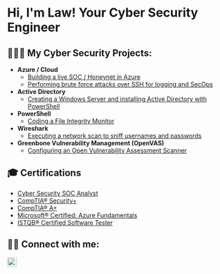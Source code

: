 <h1>Hi, I'm Law! Your Cyber Security Engineer</h1>

<h2>👨🏿‍💻 My Cyber Security Projects:</h2>

- <b>Azure / Cloud</b>
  - [Building a live SOC / Honeynet in Azure](https://github.com/LawEsan/Azure-SOC)
  - [Performing brute force attacks over SSH for logging and SecOps](https://github.com/LawEsan/Brute-Force-Attack-SSH)
- <b>Active Directory</b>
  - [Creating a Windows Server and installing Active Directory with PowerShell](https://github.com/LawEsan/Active-Directory)
- <b>PowerShell</b>
  - [Coding a File Integrity Monitor](https://github.com/LawEsan/PowerShell-FIM)
- <b>Wireshark</b>
  - [Executing a network scan to sniff usernames and passwords](https://github.com/LawEsan/Wireshark)
- <b>Greenbone Vulnerability Management (OpenVAS)</b>
  - [Configuring an Open Vulnerability Assessment Scanner](https://github.com/LawEsan/VulnerabilityScanner)

<h2>🎓 Certifications</h2>

- [Cyber Security SOC Analyst](https://app.kajabi.com/certificates/c8921abb)
- [CompTIA® Security+](https://www.credly.com/badges/21985456-0afe-4dd9-89f6-1a188374ee21/public_url)
- [CompTIA® A+](https://www.credly.com/badges/c01ac5b7-6630-4198-b0a1-3078919c8cd2/public_url)
- [Microsoft® Certified: Azure Fundamentals](https://www.credly.com/badges/d7e19014-71e6-4234-881a-c54d3ad1212a/public_url)
- [ISTQB® Certified Software Tester](http://scr.istqb.org/?name=&number=00529296&orderBy=relevancy&orderDirection=&dateStart=&dateEnd=&expiryStart=&expiryEnd=&certificationBody=&examProvider=&certificationLevel=&country=)

<h2> 🤳🏿 Connect with me:</h2>

[<img align="left" alt="LawEsan | LinkedIn" width="22px" src="https://cdn.jsdelivr.net/npm/simple-icons@v3/icons/linkedin.svg" />][linkedin]

[linkedin]: https://www.linkedin.com/in/lawesan/
